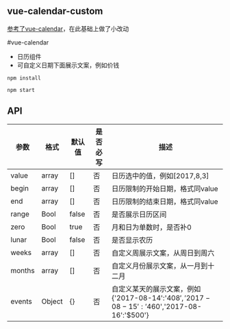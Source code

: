 ## vue-calendar-custom

[参考了vue-calendar](https://github.com/jinzhe/vue-calendar)，在此基础上做了小改动

#vue-calendar

- 日历组件
- 可自定义日期下面展示文案，例如价钱


```
npm install

npm start

```

## API

参数 | 格式 | 默认值 | 是否必写 | 描述
---|---|---|---|---
value | array | [] | 否 | 日历选中的值，例如[2017,8,3]
begin | array | [] | 否 | 日历限制的开始日期，格式同value
end | array | [] | 否 | 日历限制的结束日期，格式同value
range | Bool | false | 否 | 是否展示日历区间
zero | Bool | true | 否 | 月和日为单数时，是否补0
lunar | Bool | false | 否 | 是否显示农历
weeks | array | [] | 否 | 自定义周展示文案，从周日到周六
months | array | [] | 否 | 自定义月份展示文案，从一月到十二月
events | Object | {} | 否 | 自定义某天的展示文案，例如{'2017-08-14':'$408','2017-08-15':'$460','2017-08-16':'$500'}

